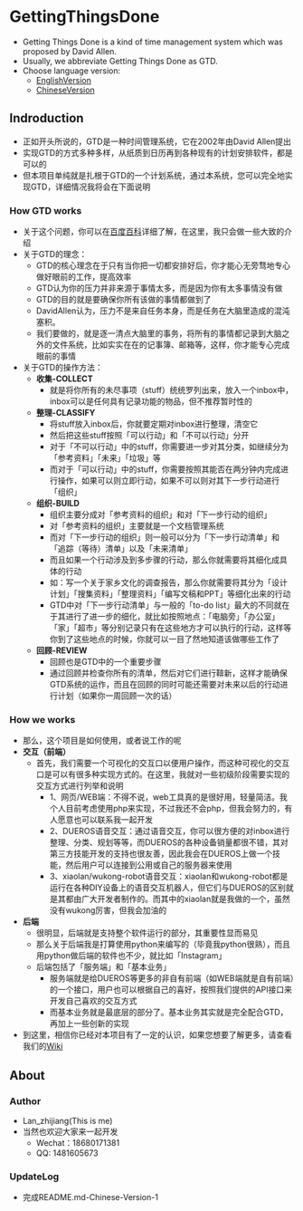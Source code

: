 # GettingThingsDone
- Getting Things Done is a kind of time management system which was proposed by David Allen.
- Usually, we abbreviate Getting Things Done as GTD.
- Choose language version: 
  - [EnglishVersion](./README_en.md)
  - [ChineseVersion](./README.md)

## Indroduction
- 正如开头所说的，GTD是一种时间管理系统，它在2002年由David Allen提出
- 实现GTD的方式多种多样，从纸质到日历再到各种现有的计划安排软件，都是可以的
- 但本项目单纯就是扎根于GTD的一个计划系统，通过本系统，您可以完全地实现GTD，详细情况我将会在下面说明

### How GTD works
- 关于这个问题，你可以在[百度百科](https://baike.baidu.com/item/GTD/7384910?fromtitle=Getting%20Things%20Done&fromid=18081892&fr=aladdin)详细了解，在这里，我只会做一些大致的介绍
- 关于GTD的理念：
  - GTD的核心理念在于只有当你把一切都安排好后，你才能心无旁骛地专心做好眼前的工作，提高效率
  - GTD认为你的压力并非来源于事情太多，而是因为你有太多事情没有做
  - GTD的目的就是要确保你所有该做的事情都做到了
  - DavidAllen认为，压力不是来自任务本身，而是任务在大脑里造成的混沌塞积。
  - 我们要做的，就是逐一清点大脑里的事务，将所有的事情都记录到大脑之外的文件系统，比如实实在在的记事簿、邮箱等，这样，你才能专心完成眼前的事情
- 关于GTD的操作方法：
  - **收集-COLLECT**
    - 就是将你所有的未尽事项（stuff）统统罗列出来，放入一个inbox中，inbox可以是任何具有记录功能的物品，但不推荐暂时性的
  - **整理-CLASSIFY**
    - 将stuff放入inbox后，你就要定期对inbox进行整理，清空它
    - 然后把这些stuff按照「可以行动」和「不可以行动」分开
    - 对于「不可以行动」中的stuff，你需要进一步对其分类，如继续分为「参考资料」「未来」「垃圾」等
    - 而对于「可以行动」中的stuff，你需要按照其能否在两分钟内完成进行操作，如果可以则立即行动，如果不可以则对其下一步行动进行「组织」
  - **组织-BUILD**
    - 组织主要分成对「参考资料的组织」和对「下一步行动的组织」
    - 对「参考资料的组织」主要就是一个文档管理系统
    - 而对「下一步行动的组织」则一般可以分为「下一步行动清单」和「追踪（等待）清单」以及「未来清单」
    - 而且如果一个行动涉及到多步骤的行动，那么你就需要将其细化成具体的行动
    - 如：写一个关于家乡文化的调查报告，那么你就需要将其分为「设计计划」「搜集资料」「整理资料」「编写文稿和PPT」等细化出来的行动
    - GTD中对「下一步行动清单」与一般的「to-do list」最大的不同就在于其进行了进一步的细化，就比如按照地点：「电脑旁」「办公室」「家」「超市」等分别记录只有在这些地方才可以执行的行动，这样等你到了这些地点的时候，你就可以一目了然地知道该做哪些工作了
  - **回顾-REVIEW**
    - 回顾也是GTD中的一个重要步骤
    - 通过回顾并检查你所有的清单，然后对它们进行鞥新，这样才能确保GTD系统的运作，而且在回顾的同时可能还需要对未来以后的行动进行计划（如果你一周回顾一次的话）
### How we works
- 那么，这个项目是如何使用，或者说工作的呢
- **交互（前端）**
  - 首先，我们需要一个可视化的交互口以便用户操作，而这种可视化的交互口是可以有很多种实现方式的。在这里，我就对一些初级阶段需要实现的交互方式进行列举和说明
    - 1、网页/WEB端：不得不说，web工具真的是很好用，轻量简洁。我个人目前考虑使用php来实现，不过我还不会php，但我会努力的，有人愿意也可以联系我一起开发
    - 2、DUEROS语音交互：通过语音交互，你可以很方便的对inbox进行整理、分类、规划等等，而DUEROS的各种设备销量都很不错，其对第三方技能开发的支持也很友善，因此我会在DUEROS上做一个技能，然后用户可以连接到公用或自己的服务器来使用
    - 3、xiaolan/wukong-robot语音交互：xiaolan和wukong-robot都是运行在各种DIY设备上的语音交互机器人，但它们与DUEROS的区别就是其都由广大开发者制作的。而其中的xiaolan就是我做的一个，虽然没有wukong厉害，但我会加油的
- **后端**
  - 很明显，后端就是支持整个软件运行的部分，其重要性显而易见
  - 那么关于后端我是打算使用python来编写的（毕竟我python很熟），而且用python做后端的软件也不少，就比如「Instagram」
  - 后端包括了「服务端」和「基本业务」
    - 服务端就是给DUEROS等更多的非自有前端（如WEB端就是自有前端）的一个接口，用户也可以根据自己的喜好，按照我们提供的API接口来开发自己喜欢的交互方式
    - 而基本业务就是最底层的部分了。基本业务其实就是完全配合GTD，再加上一些创新的实现
- 到这里，相信你已经对本项目有了一定的认识，如果您想要了解更多，请查看我们的[Wiki](https://github.com/xiaoland/GettingThingsDone/wiki)

## About

### Author
- Lan_zhijiang(This is me)
- 当然也欢迎大家来一起开发
  - Wechat：18680171381
  - QQ: 1481605673

### UpdateLog
- 完成README.md-Chinese-Version-1
